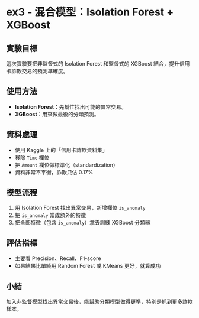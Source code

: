 # ex3 - 混合模型：Isolation Forest + XGBoost

## 實驗目標
這次實驗要把非監督式的 Isolation Forest 和監督式的 XGBoost 結合，提升信用卡詐欺交易的預測準確度。

## 使用方法

- **Isolation Forest**：先幫忙找出可能的異常交易。
- **XGBoost**：用來做最後的分類預測。

## 資料處理

- 使用 Kaggle 上的「信用卡詐欺資料集」
- 移除 `Time` 欄位
- 把 `Amount` 欄位做標準化（standardization）
- 資料非常不平衡，詐欺只佔 0.17%

## 模型流程

1. 用 Isolation Forest 找出異常交易，新增欄位 `is_anomaly`
2. 把 `is_anomaly` 當成額外的特徵
3. 把全部特徵（包含 `is_anomaly`）拿去訓練 XGBoost 分類器

## 評估指標

- 主要看 Precision、Recall、F1-score
- 如果結果比單純用 Random Forest 或 KMeans 更好，就算成功

## 小結

加入非監督模型找出異常交易後，能幫助分類模型做得更準，特別是抓到更多詐欺樣本。
